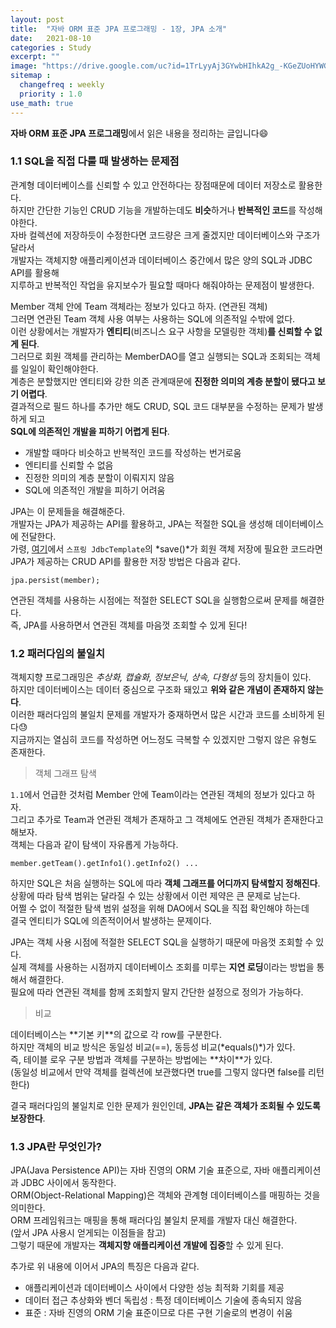 ```yaml
---
layout: post
title:  "자바 ORM 표준 JPA 프로그래밍 - 1장, JPA 소개"
date:   2021-08-10
categories : Study
excerpt: ""
image: "https://drive.google.com/uc?id=1TrLyyAj3GYwbHIhkA2g_-KGeZUoHYWGL"
sitemap :
  changefreq : weekly
  priority : 1.0
use_math: true
---
```


**자바 ORM 표준 JPA 프로그래밍**에서 읽은 내용을 정리하는 글입니다😄<br>

### 1.1 SQL을 직접 다룰 때 발생하는 문제점
관계형 데이터베이스를 신뢰할 수 있고 안전하다는 장점때문에 데이터 저장소로 활용한다.<br>
하지만 간단한 기능인 CRUD 기능을 개발하는데도 **비슷**하거나 **반복적인 코드**를 작성해야한다.<br>
자바 컬렉션에 저장하듯이 수정한다면 코드량은 크게 줄겠지만 데이터베이스와 구조가 달라서<br>
개발자는 객체지향 애플리케이션과 데이터베이스 중간에서 많은 양의 SQL과 JDBC API를 활용해<br>
지루하고 반복적인 작업을 유지보수가 필요할 때마다 해줘야하는 문제점이 발생한다.<br>

Member 객체 안에 Team 객체라는 정보가 있다고 하자. (연관된 객체)<br>
그러면 연관된 Team 객체 사용 여부는 사용하는 SQL에 의존적일 수밖에 없다.<br>
이런 상황에서는 개발자가 **엔티티**(비즈니스 요구 사항을 모델링한 객체)**를 신뢰할 수 없게 된다**.<br>
그러므로 회원 객체를 관리하는 MemberDAO를 열고 실행되는 SQL과 조회되는 객체를 일일이 확인해야한다.<br>
계층은 분할했지만 엔티티와 강한 의존 관계때문에 **진정한 의미의 계층 분할이 됐다고 보기 어렵다**.<br>
결과적으로 필드 하나를 추가만 해도 CRUD, SQL 코드 대부분을 수정하는 문제가 발생하게 되고<br>
**SQL에 의존적인 개발을 피하기 어렵게 된다**.

- 개발할 때마다 비슷하고 반복적인 코드를 작성하는 번거로움
- 엔티티를 신뢰할 수 없음
- 진정한 의미의 계층 분할이 이뤄지지 않음
- SQL에 의존적인 개발을 피하기 어려움

JPA는 이 문제들을 해결해준다.<br>
개발자는 JPA가 제공하는 API를 활용하고, JPA는 적절한 SQL을 생성해 데이터베이스에 전달한다.<br>
가령, [여기](https://yooniversal.github.io/blog/post185/)에서 `스프링 JdbcTemplate`의 *save()*가 회원 객체 저장에 필요한 코드라면<br>
JPA가 제공하는 CRUD API를 활용한 저장 방법은 다음과 같다.<br>
```
jpa.persist(member);
```

연관된 객체를 사용하는 시점에는 적절한 SELECT SQL을 실행함으로써 문제를 해결한다.<br>
즉, JPA를 사용하면서 연관된 객체를 마음껏 조회할 수 있게 된다!<br>

### 1.2 패러다임의 불일치
객체지향 프로그래밍은 *추상화, 캡슐화, 정보은닉, 상속, 다형성* 등의 장치들이 있다.<br>
하지만 데이터베이스는 데이터 중심으로 구조화 돼있고 **위와 같은 개념이 존재하지 않는다**.<br>
이러한 패러다임의 불일치 문제를 개발자가 중재하면서 많은 시간과 코드를 소비하게 된다😓<br>
지금까지는 열심히 코드를 작성하면 어느정도 극복할 수 있겠지만 그렇지 않은 유형도 존재한다.<br>

<blockquote>
객체 그래프 탐색
</blockquote>

`1.1`에서 언급한 것처럼 Member 안에 Team이라는 연관된 객체의 정보가 있다고 하자.<br>
그리고 추가로 Team과 연관된 객체가 존재하고 그 객체에도 연관된 객체가 존재한다고 해보자.<br>
객체는 다음과 같이 탐색이 자유롭게 가능하다.<br>
```
member.getTeam().getInfo1().getInfo2() ...
```

하지만 SQL은 처음 실행하는 SQL에 따라 **객체 그래프를 어디까지 탐색할지 정해진다**.<br>
상황에 따라 탐색 범위는 달라질 수 있는 상황에서 이런 제약은 큰 문제로 남는다.<br>
어쩔 수 없이 적절한 탐색 범위 설정을 위해 DAO에서 SQL을 직접 확인해야 하는데<br>
결국 엔티티가 SQL에 의존적이어서 발생하는 문제이다.<br>

JPA는 객체 사용 시점에 적절한 SELECT SQL을 실행하기 때문에 마음껏 조회할 수 있다.<br>
실제 객체를 사용하는 시점까지 데이터베이스 조회를 미루는 **지연 로딩**이라는 방법을 통해서 해결한다.<br>
필요에 따라 연관된 객체를 함께 조회할지 말지 간단한 설정으로 정의가 가능하다.<br>

<blockquote>
비교
</blockquote>
데이터베이스는 **기본 키**의 값으로 각 row를 구분한다.<br>
하지만 객체의 비교 방식은 동일성 비교(==), 동등성 비교(*equals()*)가 있다.<br>
즉, 테이블 로우 구분 방법과 객체를 구분하는 방법에는 **차이**가 있다.<br>
(동일성 비교에서 만약 객체를 컬렉션에 보관했다면 true를 그렇지 않다면 false를 리턴한다)<br>

결국 패러다임의 불일치로 인한 문제가 원인인데, **JPA는 같은 객체가 조회될 수 있도록 보장한다**.<br>

### 1.3 JPA란 무엇인가?
JPA(Java Persistence API)는 자바 진영의 ORM 기술 표준으로, 자바 애플리케이션과 JDBC 사이에서 동작한다.<br>
ORM(Object-Relational Mapping)은 객체와 관계형 데이터베이스를 매핑하는 것을 의미한다.<br>
ORM 프레임워크는 매핑을 통해 패러다임 불일치 문제를 개발자 대신 해결한다.<br>
(앞서 JPA 사용시 얻게되는 이점들을 참고)<br>
그렇기 때문에 개발자는 **객체지향 애플리케이션 개발에 집중**할 수 있게 된다.<br>

추가로 위 내용에 이어서 JPA의 특징은 다음과 같다.
* 애플리케이션과 데이터베이스 사이에서 다양한 성능 최적화 기회를 제공
* 데이터 접근 추상화와 벤더 독립성 : 특정 데이터베이스 기술에 종속되지 않음
* 표준 : 자바 진영의 ORM 기술 표준이므로 다른 구현 기술로의 변경이 쉬움

<script src="https://utteranc.es/client.js"
        repo="yooniversal/blog-comments"
        issue-term="pathname"
        theme="github-light"
        crossorigin="anonymous"
        async>
</script>
